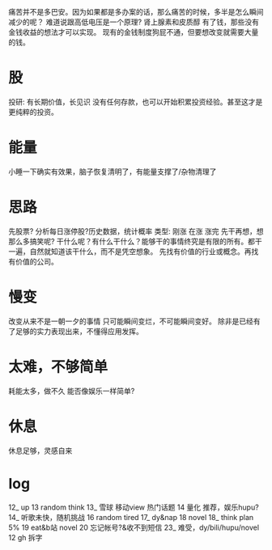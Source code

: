 痛苦并不是多巴安。因为如果都是多办案的话，那么痛苦的时候，多半是怎么瞬间减少的呢？
	难道说跟高低电压是一个原理?
	肾上腺素和皮质醇
有了钱，那些没有金钱收益的想法才可以实现。
	现有的金钱制度狗屁不通，但要想改变就需要大量的钱。
# 股
投研: 有长期价值，长见识
没有任何存款，也可以开始积累投资经验。甚至这才是更纯粹的投资。
# 能量
小睡一下确实有效果，脑子恢复清明了，有能量支撑了/杂物清理了
# 思路
先股票?
分析每日涨停股?历史数据，统计概率
类型: 刚涨 在涨 涨完
先干再想，想那么多搞笑呢?
干什么呢？有什么干什么？能够干的事情终究是有限的所有。都干一遍，自然就知道该干什么，而不是凭空想象。
先找有价值的行业或概念。再找有价值的公司。
# 慢变
改变从来不是一朝一夕的事情
只可能瞬间变烂，不可能瞬间变好。
除非是已经有了足够的实力表现出来，不懂得应用发挥。
# 太难，不够简单
耗能太多，做不久
能否像娱乐一样简单?
# 休息
休息足够，灵感自来

# log
12_ up
13 random think
13_ 雪球 移动view 热门话题
14 量化 推荐，娱乐hupu?
14_ 听歌未快，随机挑战
16 random tired
17_ dy&nap
18 novel
18_ think plan 5%
19 eat&b站 novel
20 忘记帐号?&收不到短信
23_ 难受，dy/bili/hupu/novel
12 gh 拆字